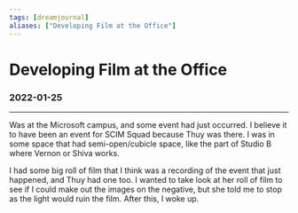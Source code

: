 ```yaml
---
tags: [dreamjournal]
aliases: ["Developing Film at the Office"]
---
```


# Developing Film at the Office
### 2022-01-25
---

Was at the Microsoft campus, and some event had just occurred. I believe it to have been an event for SCIM Squad because Thuy was there. I was in some space that had semi-open/cubicle space, like the part of Studio B where Vernon or Shiva works. 

I had some big roll of film that I think was a recording of the event that just happened, and Thuy had one too. I wanted to take look at her roll of film to see if I could make out the images on the negative, but she told me to stop as the light would ruin the film. After this, I woke up.